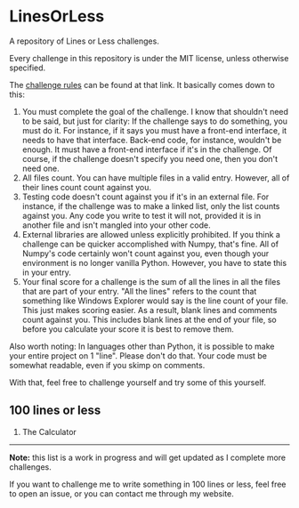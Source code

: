 # LinesOrLess
A repository of Lines or Less challenges.

Every challenge in this repository is under the MIT license, unless otherwise specified.

The [challenge rules](https://www.computerbytez.com/lines-or-less-challenge) can be found at that link. It basically comes down to this:

1. You must complete the goal of the challenge. I know that shouldn't need to be said, but just for clarity: If the challenge says to do something, you must do it. For instance, if it says you must have a front-end interface, it needs to have that interface. Back-end code, for instance, wouldn't be enough. It must have a front-end interface if it's in the challenge. Of course, if the challenge doesn't specify you need one, then you don't need one.
2. All files count. You can have multiple files in a valid entry. However, all of their lines count count against you.
3. Testing code doesn't count against you if it's in an external file. For instance, if the challenge was to make a linked list, only the list counts against you. Any code you write to test it will not, provided it is in another file and isn't mangled into your other code.
4. External libraries are allowed unless explicitly prohibited. If you think a challenge can be quicker accomplished with Numpy, that's fine. All of Numpy's code certainly won't count against you, even though your environment is no longer vanilla Python. However, you have to state this in your entry.
5. Your final score for a challenge is the sum of all the lines in all the files that are part of your entry. "All the lines" refers to the count that something like Windows Explorer would say is the line count of your file. This just makes scoring easier. As a result, blank lines and comments count against you. This includes blank lines at the end of your file, so before you calculate your score it is best to remove them.

Also worth noting: In languages other than Python, it is possible to make your entire project on 1 "line". Please don't do that. Your code must be somewhat readable, even if you skimp on comments.

With that, feel free to challenge yourself and try some of this yourself.

## 100 lines or less

1. The Calculator

___

**Note:** this list is a work in progress and will get updated as I complete more challenges.

If you want to challenge me to write something in 100 lines or less, feel free to open an issue, or you can contact me through my website.
